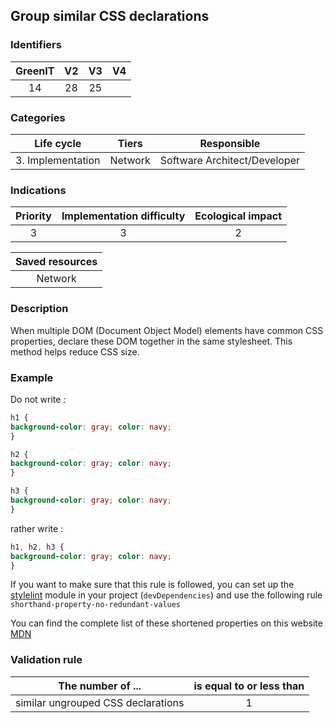 ## Group similar CSS declarations

### Identifiers

| GreenIT |  V2  |  V3  |  V4  |
|:-------:|:----:|:----:|:----:|
|   14   | 28  | 25  |      |

### Categories

| Life cycle |  Tiers  |  Responsible  |
|:---------:|:----:|:----:|
| 3. Implementation | Network | Software Architect/Developer |

### Indications

| Priority |      Implementation difficulty       |  Ecological impact    |
|:-------------------:|:-------------------------:|:---------------------:|
| 3 | 3 | 2 |

|Saved resources                                    |
|:----------------------------------------------------------:|
|  Network  |

### Description

When multiple DOM (Document Object Model) elements have common CSS properties, declare these DOM together in the same stylesheet. This method helps reduce CSS size.

### Example


Do not write :
```css
h1 {
background-color: gray; color: navy;
}

h2 {
background-color: gray; color: navy;
}

h3 {
background-color: gray; color: navy;
}
```

rather write :
```css
h1, h2, h3 {
background-color: gray; color: navy;
}
```

If you want to make sure that this rule is followed, you can set up the [stylelint](https://stylelint.io/) module
in your project (`devDependencies`) and use the following rule `shorthand-property-no-redundant-values`

You can find the complete list of these shortened properties on this website [MDN](https://developer.mozilla.org/fr/docs/Web/CSS/Propri%C3%A9t%C3%A9s_raccourcies)

### Validation rule

| The number of ...     | is equal to or less than   | 
|-------------------|:-------------------------:|
|  similar ungrouped CSS declarations | 1  |
